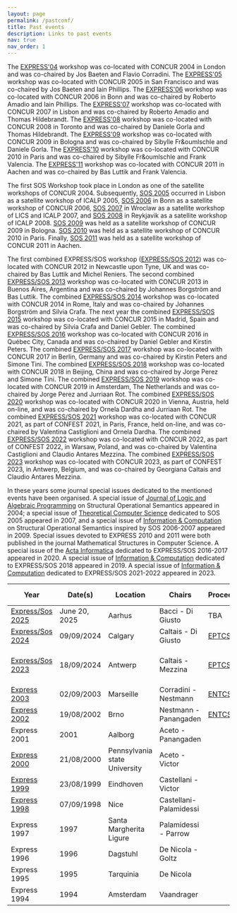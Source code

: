 ```yaml
---
layout: page
permalink: /pastconf/
title: Past events
description: Links to past events
nav: true
nav_order: 1
---
```






The <a href="http://www.win.tue.nl/express04/index.shtml">EXPRESS'04</a> workshop was co-located with CONCUR 2004 in London and was co-chaired by Jos Baeten and Flavio Corradini.
The <a href="http://www.win.tue.nl/Express05/index.shtml">EXPRESS'05</a> workshop was co-located with CONCUR 2005 in San Francisco and was co-chaired by Jos Baeten and Iain Phillips.
The <a href="http://www.doc.ic.ac.uk/express06/">EXPRESS'06</a>	workshop was co-located with CONCUR 2006 in Bonn and was co-chaired by Roberto Amadio and Iain Phillips.
The <a href="http://express07.pps.jussieu.fr/">EXPRESS'07</a> workshop was co-located with CONCUR 2007 in Lisbon and was co-chaired by Roberto Amadio and Thomas Hildebrandt.
The <a href="http://www.dsi.uniroma1.it/%7Egorla/EXPRESS08/">EXPRESS'08</a> workshop was co-located with CONCUR 2008 in Toronto and was co-chaired by Daniele Gorla and Thomas Hildebrandt.
The <a href="http://www.dsi.uniroma1.it/%7Egorla/EXPRESS09/">EXPRESS'09</a> workshop was co-located with CONCUR 2009 in Bologna and was co-chaired by Sibylle Fr&oumlschle and Daniele Gorla.
The <a href="http://csd.informatik.uni-oldenburg.de/%7Esib/EXPRESS10/">EXPRESS'10</a> workshop was co-located with CONCUR 2010 in Paris and was co-chaired by Sibylle Fr&oumlschle and Frank Valencia.
The <a href="http://www.lix.polytechnique.fr/comete/EXPRESS11/">EXPRESS'11</a> workshop was co-located with CONCUR 2011 in Aachen and was co-chaired by Bas Luttik and Frank Valencia.
</p>

<p>
The first SOS Workshop took place in London as one of the satellite workshops of CONCUR 2004.
Subsequently, <a href="http://www.cs.le.ac.uk/events/SOS2005/">SOS 2005</a> occurred in Lisbon as a satellite workshop of ICALP 2005, <a href="http://www.cse.unsw.edu.au/%7Ervg/SOS2006/">SOS 2006</a> in Bonn as a satellite workshop of CONCUR 2006, <a href="http://www.cse.unsw.edu.au/%7Ervg/SOS2007/">SOS 2007</a> in Wroclaw as a satellite workshop of LICS and ICALP 2007, and <a href="http://homepages.inf.ed.ac.uk/bklin/SOS2008/">SOS	2008</a> in Reykjavik as a satellite workshop of ICALP 2008.
<a href="http://homepages.inf.ed.ac.uk/bklin/SOS2009/">SOS 2009</a> was held as a satellite workshop of CONCUR 2009 in Bologna.
<a href="http://www.ru.is/faculty/luca/SOS2010/">SOS 2010</a> was held as a satellite workshop of CONCUR 2010 in Paris.
Finally, <a href="http://sos2011.ecs.soton.ac.uk/">SOS 2011</a> was held as a satellite workshop of CONCUR 2011 in Aachen.
</p>

<p>
The first combined EXPRESS/SOS workshop (<a href="http://www.win.tue.nl/expresssos2012/">EXPRESS/SOS 2012</a>) was co-located with CONCUR 2012 in Newcastle upon Tyne, UK and was co-chaired by Bas Luttik and Michel Reniers.
The second combined <a href="http://www.win.tue.nl/expresssos2013/">EXPRESS/SOS 2013</a> workshop was co-located with CONCUR 2013 in Buenos Aires, Argentina and was co-chaired by Johannes Borgstr&oumlm and Bas Luttik.
The combined <a href="http://www.math.unipd.it/~crafa/EXPRESSSOS2014/">EXPRESS/SOS 2014</a> workshop was
co-located with CONCUR 2014 in Rome, Italy and was co-chaired by Johannes Borgstr&oumlm and Silvia Crafa.
The next year the combined <a href="">EXPRESS/SOS 2015</a> workshop was co-located with CONCUR 2015 in Madrid,	Spain and was co-chaired by Silvia Crafa and Daniel Gebler.
The combined <a href="http://express-sos2016.cs.vu.nl">EXPRESS/SOS 2016</a> workshop was co-located with CONCUR 2016 in Qu&eacutebec City, Canada and was co-chaired by Daniel Gebler and Kirstin Peters.
The combined <a href="https://www.concur2017.tu-berlin.de/express_sos.html">EXPRESS/SOS 2017</a> workshop was
co-located with CONCUR 2017 in Berlin, Germany and was co-chaired by Kirstin Peters and Simone Tini.
The combined <a href="https://disat.uninsubria.it/~simone.tini/express_sos.html">EXPRESS/SOS 2018</a> workshop was co-located with CONCUR 2018 in Beijing, China and was co-chaired by Jorge Perez and Simone Tini.
The combined <a href="https://express-sos2019.cs.ru.nl">EXPRESS/SOS 2019</a> workshop was co-located with CONCUR 2019 in Amsterdam, The Netherlands and was co-chaired by Jorge Perez and Jurriaan Rot.
The combined <a href="https://express-sos2020.cs.ru.nl">EXPRESS/SOS 2020</a> workshop was co-located with CONCUR 2020 in Vienna, Austria, held on-line, and was co-chaired by Ornela Dardha and Jurriaan Rot.
The combined <a href="http://icetcs.ru.is/express-sos2021/">EXPRESS/SOS 2021</a> workshop was co-located with CONCUR 2021, as part of CONFEST 2021, in Paris, France, held on-line, and was co-chaired by Valentina Castiglioni and Ornela Dardha.
The combined <a href="https://express-sos2022.github.io/">EXPRESS/SOS 2022</a> workshop was co-located with CONCUR 2022, as part of CONFEST 2022, in Warsaw, Poland, and was co-chaired by Valentina Castiglioni and Claudio Antares Mezzina.
The combined <a href="./old/express2023/index.html">EXPRESS/SOS 2023</a> workshop was co-located with CONCUR 2023, as part of CONFEST 2023, in Antwerp, Belgium, and was co-chaired by Georgiana Caltais and Claudio Antares Mezzina.
</p>

<p>
In these years some journal special issues dedicated to the mentioned events have been organised.
A special issue of <a href="http://www.journals.elsevier.com/the-journal-of-logic-and-algebraic-programming/">Journal of Logic and Algebraic Programming</a> on Structural Operational Semantics appeared in 2004; a special issue of <a href="http://www.journals.elsevier.com/theoretical-computer-science/">Theoretical
Computer Science</a> dedicated to SOS 2005 appeared in 2007, and a special issue of <a href="http://www.journals.elsevier.com/information-and-computation/">Information &amp; Computation</a> on Structural Operational Semantics inspired by SOS 2006-2007 appeared in 2009.
Special issues devoted to EXPRESS 2010 and 2011 were both published in the journal Mathematical Structures in Computer Science.
A special issue of the <a href="https://link.springer.com/journal/236">Acta Informatica</a> dedicated to
EXPRESS/SOS 2016-2017 appeared in 2020.
A special issue of <a href="https://www.sciencedirect.com/journal/information-and-computation/special-issue/10PDCWR6WLG">Information &amp; Computation</a> dedicated to EXPRESS/SOS 2018 appeared in 2019.
<!--A special issue of <a href="http://www.journals.elsevier.com/information-and-computation/">Information &amp; Computation</a> dedicated to EXPRESS/SOS 2019-2020 is in preparation.-->
A special issue of <a href="https://www.sciencedirect.com/journal/information-and-computation/special-issue/10K5Q031MWR">Information &amp; Computation</a> dedicated to EXPRESS/SOS 2021-2022 appeared in 2023.




| Year | Date(s) | Location | Chairs | Proceedings | Special Issue | 
| --- | --- | -------- | ------ | -------- | ------ | 
| [Express/Sos 2025](https://www.discotec.org/2025/satellite/ice) | June 20, 2025 | Aarhus | Bacci - Di Giusto | TBA | TBA |
| [Express/Sos 2024](https://express-sos.github.io/) | 09/09/2024 | Calgary | Caltais - Di Giusto | [EPTCS(412)](https://cgi.cse.unsw.edu.au/~eptcs/content.cgi?EXPRESSSOS2024) | TBA |
| [Express/Sos 2023](https://express-sos.github.io/old/express2023/index.html) | 18/09/2024 | Antwerp | Caltais - Mezzina | [EPTCS(387)](https://cgi.cse.unsw.edu.au/~eptcs/content.cgi?EXPRESS_SOS2023) | [Information and Computation (297)](https://www.sciencedirect.com/journal/information-and-computation/special-issue/10K5Q031MWR) |
| [Express 2003](http://express03.epfl.ch/) | 02/09/2003 | Marseille | Corradini - Nestmann | [ENTCS(68)](https://www.sciencedirect.com/science/article/pii/S1571066105803585?via%3Dihub)  |  |
| [Express 2002](http://express02.epfl.ch/) | 19/08/2002 | Brno | Nestmann -  Panangaden | [ENTCS(68)](https://www.sciencedirect.com/science/article/pii/S1571066105803585?via%3Dihub)  |  |
| Express 2001 | 2001 | Aalborg | Aceto - Panangaden |  |  |
| [Express 2000](https://user.it.uu.se/%7Evictor/Express/) | 21/08/2000 | Pennsylvania state University | Aceto - Victor |  |  |
| [Express 1999](http://user.it.uu.se/%7Evictor/Express/99/express99.shtml) | 23/08/1999 | Eindhoven | Castellani - Victor |  |  |
| [Express 1998](http://www-sop.inria.fr/mimosa/personnel/Ilaria.Castellani/EXPRESS98.html) | 07/09/1998 | Nice | Castellani- Palamidessi |  |  |
| Express 1997 | 1997 | Santa Margherita Ligure| Palamidessi - Parrow |  |  |
| Express 1996 | 1996 | Dagstuhl | De Nicola - Goltz |  |  |
| Express 1995 | 1995 | Tarquinia | De Nicola |  |  |
| Express 1994 | 1994 | Amsterdam | Vaandrager |  |  |

